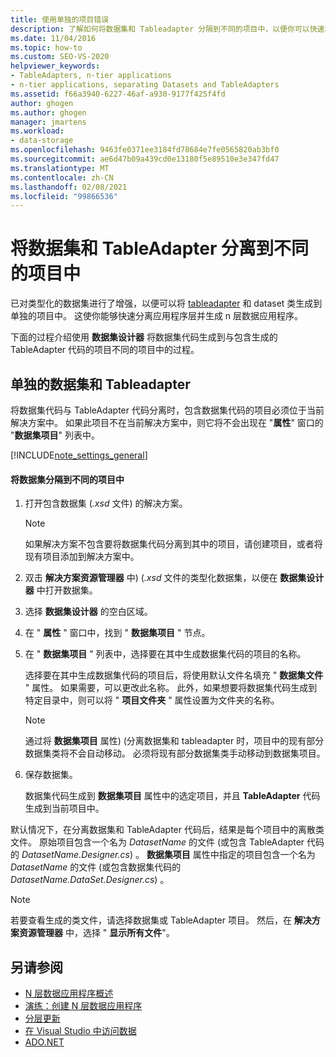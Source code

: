 ```yaml
---
title: 使用单独的项目错误
description: 了解如何将数据集和 Tableadapter 分隔到不同的项目中，以便你可以快速地分离应用程序层并生成 N 层数据应用程序。
ms.date: 11/04/2016
ms.topic: how-to
ms.custom: SEO-VS-2020
helpviewer_keywords:
- TableAdapters, n-tier applications
- n-tier applications, separating Datasets and TableAdapters
ms.assetid: f66a3940-6227-46af-a930-9177f425f4fd
author: ghogen
ms.author: ghogen
manager: jmartens
ms.workload:
- data-storage
ms.openlocfilehash: 9463fe0371ee3184fd78684e7fe0565820ab3bf0
ms.sourcegitcommit: ae6d47b09a439cd0e13180f5e89510e3e347fd47
ms.translationtype: MT
ms.contentlocale: zh-CN
ms.lasthandoff: 02/08/2021
ms.locfileid: "99866536"
---
```

# <a name="separate-datasets-and-tableadapters-into-different-projects"></a>将数据集和 TableAdapter 分离到不同的项目中
已对类型化的数据集进行了增强，以便可以将 [tableadapter](create-and-configure-tableadapters.md) 和 dataset 类生成到单独的项目中。 这使你能够快速分离应用程序层并生成 n 层数据应用程序。

下面的过程介绍使用 **数据集设计器** 将数据集代码生成到与包含生成的 TableAdapter 代码的项目不同的项目中的过程。

## <a name="separate-datasets-and-tableadapters"></a>单独的数据集和 Tableadapter
将数据集代码与 TableAdapter 代码分离时，包含数据集代码的项目必须位于当前解决方案中。 如果此项目不在当前解决方案中，则它将不会出现在 "**属性**" 窗口的 "**数据集项目**" 列表中。

[!INCLUDE[note_settings_general](../data-tools/includes/note_settings_general_md.md)]

#### <a name="to-separate-the-dataset-into-a-different-project"></a>将数据集分隔到不同的项目中

1. 打开包含数据集 (*.xsd* 文件) 的解决方案。

    > [!NOTE]
    > 如果解决方案不包含要将数据集代码分离到其中的项目，请创建项目，或者将现有项目添加到解决方案中。

2. 双击 **解决方案资源管理器** 中)  (*.xsd* 文件的类型化数据集，以便在 **数据集设计器** 中打开数据集。

3. 选择 **数据集设计器** 的空白区域。

4. 在 " **属性** " 窗口中，找到 " **数据集项目** " 节点。

5. 在 " **数据集项目** " 列表中，选择要在其中生成数据集代码的项目的名称。

     选择要在其中生成数据集代码的项目后，将使用默认文件名填充 " **数据集文件** " 属性。 如果需要，可以更改此名称。 此外，如果想要将数据集代码生成到特定目录中，则可以将 " **项目文件夹** " 属性设置为文件夹的名称。

    > [!NOTE]
    > 通过将 **数据集项目** 属性)  (分离数据集和 tableadapter 时，项目中的现有部分数据集类将不会自动移动。 必须将现有部分数据集类手动移动到数据集项目。

6. 保存数据集。

     数据集代码生成到 **数据集项目** 属性中的选定项目，并且 **TableAdapter** 代码生成到当前项目中。

默认情况下，在分离数据集和 TableAdapter 代码后，结果是每个项目中的离散类文件。 原始项目包含一个名为 *DatasetName* 的文件 (或包含 TableAdapter 代码的 *DatasetName.Designer.cs*) 。 **数据集项目** 属性中指定的项目包含一个名为 *DatasetName* 的文件 (或包含数据集代码的 *DatasetName.DataSet.Designer.cs*) 。

> [!NOTE]
> 若要查看生成的类文件，请选择数据集或 TableAdapter 项目。 然后，在 **解决方案资源管理器** 中，选择 " **显示所有文件**"。

## <a name="see-also"></a>另请参阅

- [N 层数据应用程序概述](../data-tools/n-tier-data-applications-overview.md)
- [演练：创建 N 层数据应用程序](../data-tools/walkthrough-creating-an-n-tier-data-application.md)
- [分层更新](../data-tools/hierarchical-update.md)
- [在 Visual Studio 中访问数据](../data-tools/accessing-data-in-visual-studio.md)
- [ADO.NET](/dotnet/framework/data/adonet/index)
